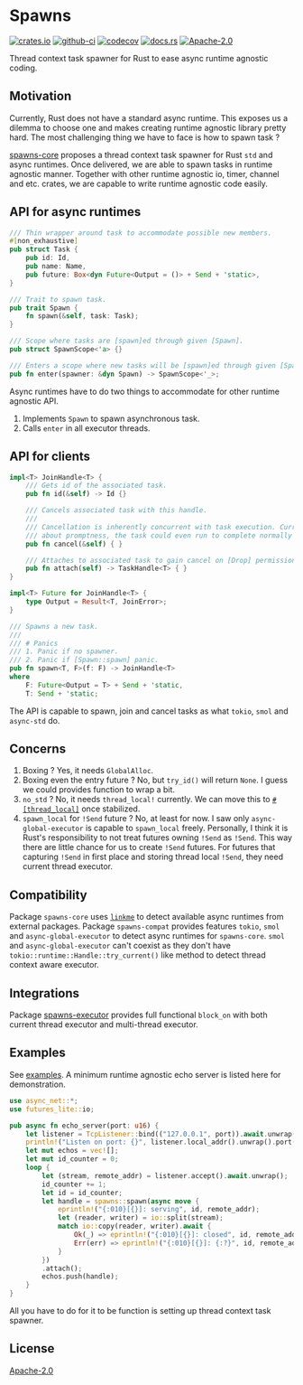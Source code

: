 # Spawns

[![crates.io](https://img.shields.io/crates/v/spawns)](https://crates.io/crates/spawns)
[![github-ci](https://github.com/kezhuw/spawns/actions/workflows/ci.yml/badge.svg?event=push)](https://github.com/kezhuw/spawns/actions)
[![codecov](https://codecov.io/gh/kezhuw/spawns/graph/badge.svg?token=qSY9PdISfH)](https://codecov.io/gh/kezhuw/spawns)
[![docs.rs](https://img.shields.io/docsrs/spawns)](https://docs.rs/spawns)
[![Apache-2.0](https://img.shields.io/github/license/kezhuw/spawns)](LICENSE)

Thread context task spawner for Rust to ease async runtime agnostic coding.

## Motivation

Currently, Rust does not have a standard async runtime. This exposes us a dilemma to choose one and makes creating runtime agnostic library pretty hard. The most challenging thing we have to face is how to spawn task ?

[spawns-core][] proposes a thread context task spawner for Rust `std` and async runtimes. Once delivered, we are able to spawn tasks in runtime agnostic manner. Together with other runtime agnostic io, timer, channel and etc. crates, we are capable to write runtime agnostic code easily.


## API for async runtimes

```rust
/// Thin wrapper around task to accommodate possible new members.
#[non_exhaustive]
pub struct Task {
    pub id: Id,
    pub name: Name,
    pub future: Box<dyn Future<Output = ()> + Send + 'static>,
}

/// Trait to spawn task.
pub trait Spawn {
    fn spawn(&self, task: Task);
}

/// Scope where tasks are [spawn]ed through given [Spawn].
pub struct SpawnScope<'a> {}

/// Enters a scope where new tasks will be [spawn]ed through given [Spawn].
pub fn enter(spawner: &dyn Spawn) -> SpawnScope<'_>;
```

Async runtimes have to do two things to accommodate for other runtime agnostic API.

1. Implements `Spawn` to spawn asynchronous task.
2. Calls `enter` in all executor threads.

## API for clients
```rust
impl<T> JoinHandle<T> {
    /// Gets id of the associated task.
    pub fn id(&self) -> Id {}

    /// Cancels associated task with this handle.
    ///
    /// Cancellation is inherently concurrent with task execution. Currently, there is no guarantee
    /// about promptness, the task could even run to complete normally after cancellation.
    pub fn cancel(&self) { }

    /// Attaches to associated task to gain cancel on [Drop] permission.
    pub fn attach(self) -> TaskHandle<T> { }
}

impl<T> Future for JoinHandle<T> {
    type Output = Result<T, JoinError>;
}

/// Spawns a new task.
///
/// # Panics
/// 1. Panic if no spawner.
/// 2. Panic if [Spawn::spawn] panic.
pub fn spawn<T, F>(f: F) -> JoinHandle<T>
where
    F: Future<Output = T> + Send + 'static,
    T: Send + 'static;
```

The API is capable to spawn, join and cancel tasks as what `tokio`, `smol` and `async-std` do.

## Concerns
1. Boxing ? Yes, it needs `GlobalAlloc`.
2. Boxing even the entry future ? No, but `try_id()` will return `None`. I guess we could provides function to wrap a bit.
3. `no_std` ? No, it needs `thread_local!` currently. We can move this to [`#[thread_local]`](https://github.com/rust-lang/rust/issues/29594) once stabilized.
4. `spawn_local` for `!Send` future ? No, at least for now. I saw only `async-global-executor` is capable to `spawn_local` freely. Personally, I think it is Rust's responsibility to not treat futures owning `!Send` as `!Send`. This way there are little chance for us to create `!Send` futures. For futures that capturing `!Send` in first place and storing thread local `!Send`, they need current thread executor.

## Compatibility
Package `spawns-core` uses [`linkme`](https://crates.io/crates/linkme) to detect available async runtimes from external packages. Package `spawns-compat` provides features `tokio`, `smol` and `async-global-executor` to detect async runtimes for `spawns-core`. `smol` and `async-global-executor` can't coexist as they don't have `tokio::runtime::Handle::try_current()` like method to detect thread context aware executor.

## Integrations
Package [spawns-executor][] provides full functional `block_on` with both current thread executor and multi-thread executor.

## Examples
See [examples](examples/). A minimum runtime agnostic echo server is listed here for demonstration.

```rust
use async_net::*;
use futures_lite::io;

pub async fn echo_server(port: u16) {
    let listener = TcpListener::bind(("127.0.0.1", port)).await.unwrap();
    println!("Listen on port: {}", listener.local_addr().unwrap().port());
    let mut echos = vec![];
    let mut id_counter = 0;
    loop {
        let (stream, remote_addr) = listener.accept().await.unwrap();
        id_counter += 1;
        let id = id_counter;
        let handle = spawns::spawn(async move {
            eprintln!("{:010}[{}]: serving", id, remote_addr);
            let (reader, writer) = io::split(stream);
            match io::copy(reader, writer).await {
                Ok(_) => eprintln!("{:010}[{}]: closed", id, remote_addr),
                Err(err) => eprintln!("{:010}[{}]: {:?}", id, remote_addr, err),
            }
        })
        .attach();
        echos.push(handle);
    }
}
```

All you have to do for it to be function is setting up thread context task spawner.

## License
[Apache-2.0](LICENSE)

[spawns-core]: https://docs.rs/spawns-core
[spawns-executor]: https://docs.rs/spawns-executor
